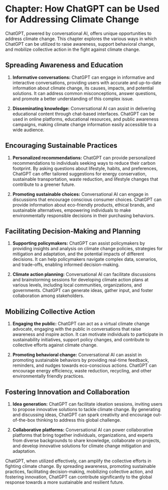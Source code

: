 Chapter: How ChatGPT can be Used for Addressing Climate Change
==============================================================

ChatGPT, powered by conversational AI, offers unique opportunities to address climate change. This chapter explores the various ways in which ChatGPT can be utilized to raise awareness, support behavioral change, and mobilize collective action in the fight against climate change.

Spreading Awareness and Education
---------------------------------

1. **Informative conversations:** ChatGPT can engage in informative and interactive conversations, providing users with accurate and up-to-date information about climate change, its causes, impacts, and potential solutions. It can address common misconceptions, answer questions, and promote a better understanding of this complex issue.

2. **Disseminating knowledge:** Conversational AI can assist in delivering educational content through chat-based interfaces. ChatGPT can be used in online platforms, educational resources, and public awareness campaigns, making climate change information easily accessible to a wide audience.

Encouraging Sustainable Practices
---------------------------------

1. **Personalized recommendations:** ChatGPT can provide personalized recommendations to individuals seeking ways to reduce their carbon footprint. By asking questions about lifestyle, habits, and preferences, ChatGPT can offer tailored suggestions for energy conservation, sustainable transportation, waste reduction, and lifestyle changes that contribute to a greener future.

2. **Promoting sustainable choices:** Conversational AI can engage in discussions that encourage conscious consumer choices. ChatGPT can provide information about eco-friendly products, ethical brands, and sustainable alternatives, empowering individuals to make environmentally responsible decisions in their purchasing behaviors.

Facilitating Decision-Making and Planning
-----------------------------------------

1. **Supporting policymakers:** ChatGPT can assist policymakers by providing insights and analysis on climate change policies, strategies for mitigation and adaptation, and the potential impacts of different decisions. It can help policymakers navigate complex data, scenarios, and trade-offs, enabling informed decision-making.

2. **Climate action planning:** Conversational AI can facilitate discussions and brainstorming sessions for developing climate action plans at various levels, including local communities, organizations, and governments. ChatGPT can generate ideas, gather input, and foster collaboration among stakeholders.

Mobilizing Collective Action
----------------------------

1. **Engaging the public:** ChatGPT can act as a virtual climate change advocate, engaging with the public in conversations that raise awareness and inspire action. It can motivate individuals to participate in sustainability initiatives, support policy changes, and contribute to collective efforts against climate change.

2. **Promoting behavioral change:** Conversational AI can assist in promoting sustainable behaviors by providing real-time feedback, reminders, and nudges towards eco-conscious actions. ChatGPT can encourage energy efficiency, waste reduction, recycling, and other environmentally friendly practices.

Fostering Innovation and Collaboration
--------------------------------------

1. **Idea generation:** ChatGPT can facilitate ideation sessions, inviting users to propose innovative solutions to tackle climate change. By generating and discussing ideas, ChatGPT can spark creativity and encourage out-of-the-box thinking to address this global challenge.

2. **Collaborative platforms:** Conversational AI can power collaborative platforms that bring together individuals, organizations, and experts from diverse backgrounds to share knowledge, collaborate on projects, and develop innovative solutions for climate change mitigation and adaptation.

ChatGPT, when utilized effectively, can amplify the collective efforts in fighting climate change. By spreading awareness, promoting sustainable practices, facilitating decision-making, mobilizing collective action, and fostering innovation, ChatGPT can contribute significantly to the global response towards a more sustainable and resilient future.
